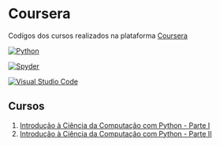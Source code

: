 # Coursera

Codígos dos cursos realizados na plataforma [Coursera](https://www.coursera.org/)

[![Python](https://img.shields.io/badge/Python-3.11.1-blue)](https://www.python.org/)  

[![Spyder](https://img.shields.io/static/v1?label=Spyder&message=5.4.1&color=red)](https://www.spyder-ide.org/)  

[![Visual Studio Code](https://img.shields.io/static/v1?label=Visual%20Studio%20Code&message=1.75.1&color=blueviolet)](https://code.visualstudio.com/)

## Cursos

1. [Introdução à Ciência da Computação com Python - Parte I](https://www.coursera.org/learn/ciencia-computacao-python-conceitos)
2. [Introdução à Ciência da Computação com Python - Parte II](https://www.coursera.org/learn/ciencia-computacao-python-conceitos-2)